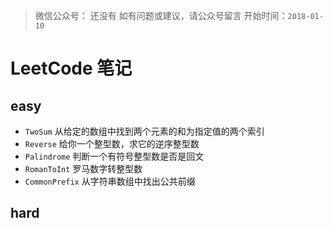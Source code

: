 >微信公众号： 还没有
如有问题或建议，请公众号留言
开始时间：`2018-01-10`


# LeetCode 笔记
## easy
- `TwoSum` 从给定的数组中找到两个元素的和为指定值的两个索引
- `Reverse` 给你一个整型数，求它的逆序整型数
- `Palindrome` 判断一个有符号整型数是否是回文
- `RomanToInt` 罗马数字转整型数
- `CommonPrefix` 从字符串数组中找出公共前缀
## hard